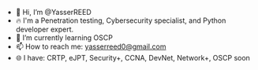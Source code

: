 - 👋 Hi, I’m @YasserREED
- 🔥 I'm a Penetration testing, Cybersecurity specialist, and Python developer expert.
- 🌱 I’m currently learning OSCP
- 📫 How to reach me: yasserreed0@gmail.com
- 🌐 I have: CRTP, eJPT, Security+, CCNA, DevNet, Network+, OSCP soon

<!---
YasserREED/YasserREED is a ✨ special ✨ repository because its `README.md` (this file) appears on your GitHub profile.
You can click the Preview link to take a look at your changes.
--->
